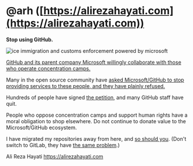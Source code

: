 # @arh ([https://alirezahayati.com](https://alirezahayati.com))

**Stop using GitHub.**

![ice immigration and customs enforcement powered by microsoft](https://user-images.githubusercontent.com/2541728/41804591-60c287d8-7667-11e8-8d48-7b9ba517a7d1.png)

[GitHub and its parent company Microsoft willingly collaborate with those
who operate concentration
camps.](https://sneak.berlin/20200307/the-case-against-microsoft-and-github/)

Many in the open source community have [asked Microsoft/GitHub to stop
providing services to these people, and they have plainly
refused.](https://www.vice.com/en/article/m7jpgy/open-source-community-changing-github-avatars-drop-ice)

Hundreds of people have signed [the
petition](https://github.com/drop-ice/dear-github-2.0), and many GitHub
staff have quit.

People who oppose concentration camps and support human rights have a moral
obligation to shop elsewhere.  Do not continue to donate value to the
Microsoft/GitHub ecosystem.

I have migrated my repositories away from here,
and [so should you](https://codeberg.org).  (Don't switch to GitLab, they have [the
same
problem](https://www.theregister.com/2019/10/16/gitlab_employees_gagged/).)

Ali Reza Hayati
https://alirezahayati.com
